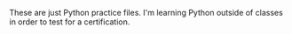 These are just Python practice files. I'm learning Python outside of classes in order to test for a certification.
